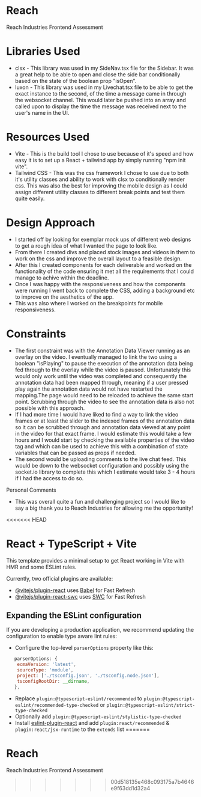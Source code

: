 # Reach
Reach Industries Frontend Assessment


# Libraries Used
- clsx - This library was used in my SideNav.tsx file for the Sidebar. It was a great help to be able to open and close the side bar conditionally based on the state of the boolean prop "isOpen".  
- luxon - This library was used in my Livechat.tsx file to be able to get the exact instance to the second, of the time a message came in through the websocket channel. This would later be pushed into an array and  called upon to display the time the message was received next to the user's name in the UI.  
 
# Resources Used
- Vite - This is the build tool I chose to use because of it's speed and how easy it is to set up a React + tailwind app by simply running "npm init vite".  
- Tailwind CSS - This was the css framework I chose to use due to both it's utility classes and ability to work with clsx to conditionally render css. This was also the best for improving the mobile design as I could   assign different utility classes to different break points and test them quite easily.  


# Design Approach
- I started off by looking for exemplar mock ups of different web designs to get a rough idea of what I wanted the page to look like.  
- From there I created divs and placed stock images and videos in them to work on the css and improve the overall layout to a feasible design.  
- After this I created components for each deliverable and worked on the functionality of the code ensuring it met all the requirements that I could manage to achive within the deadline.  
- Once I was happy with the responsiveness and how the components were running I went back to complete the CSS, adding a background etc to improve on the aesthetics of the app.  
- This was also where I worked on the breakpoints for mobile responsiveness.  

# Constraints
- The first constraint was with the Annotation Data Viewer running as an overlay on the video. I eventually managed to link the two using a boolean "isPlaying" to pause the execution of the annotation data  being fed 
through to the overlay while the video is paused. Unfortunately this would only work until the video was completed and consequently the annotation data had been mapped through, meaning if a user pressed play again the annotation data would not have restarted the mapping.The page would need to be reloaded to achieve the same start point. Scrubbing through the video to see the annotation data is also not possible with this approach.  
- If I had more time I would have liked to find a way to link the video frames or at least the slider to the indexed frames of the annotation data so it can be scrubbed through and annotation data viewed at any point in the video for that exact frame. I would estimate this would take a few hours and I would start by checking the available properties of the video tag and which can be used to achieve this with a combination of state variables that can be passed as props if needed.  
- The second would be uploading comments to the live chat feed. This would be down to the websocket configuration and possibly using the socket.io library to complete this which I estimate would take 3 - 4 hours if I had the access to do so.  


Personal Comments
- This was overall quite a fun and challenging project so I would like to say a big thank you to Reach Industries for allowing me the opportunity!  

























<<<<<<< HEAD
# React + TypeScript + Vite

This template provides a minimal setup to get React working in Vite with HMR and some ESLint rules.

Currently, two official plugins are available:

- [@vitejs/plugin-react](https://github.com/vitejs/vite-plugin-react/blob/main/packages/plugin-react/README.md) uses [Babel](https://babeljs.io/) for Fast Refresh
- [@vitejs/plugin-react-swc](https://github.com/vitejs/vite-plugin-react-swc) uses [SWC](https://swc.rs/) for Fast Refresh

## Expanding the ESLint configuration

If you are developing a production application, we recommend updating the configuration to enable type aware lint rules:

- Configure the top-level `parserOptions` property like this:

```js
   parserOptions: {
    ecmaVersion: 'latest',
    sourceType: 'module',
    project: ['./tsconfig.json', './tsconfig.node.json'],
    tsconfigRootDir: __dirname,
   },
```

- Replace `plugin:@typescript-eslint/recommended` to `plugin:@typescript-eslint/recommended-type-checked` or `plugin:@typescript-eslint/strict-type-checked`
- Optionally add `plugin:@typescript-eslint/stylistic-type-checked`
- Install [eslint-plugin-react](https://github.com/jsx-eslint/eslint-plugin-react) and add `plugin:react/recommended` & `plugin:react/jsx-runtime` to the `extends` list
=======
# Reach
Reach Industries Frontend Assessment
>>>>>>> 00d518135e468c093175a7b4646e9f63dd1d32a4
